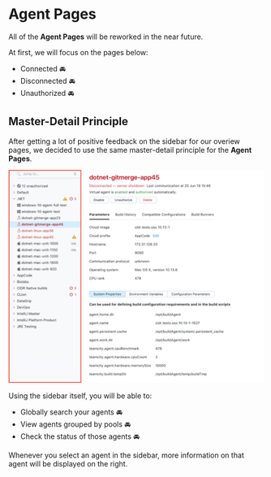 # Agent Pages
All of the __Agent Pages__ will be reworked in the near future. 

At first, we will focus on the pages below: 
* Connected :oncoming_automobile:
* Disconnected :oncoming_automobile:
* Unauthorized :oncoming_automobile:

## Master-Detail Principle 
After getting a lot of positive feedback on the sidebar for our overiew pages, 
we decided to use the same master-detail principle for the __Agent Pages__.

<img src="Images/agent_page.png">

Using the sidebar itself, you will be able to:
* Globally search your agents :oncoming_automobile:
* View agents grouped by pools :oncoming_automobile:
* Check the status of those agents :oncoming_automobile:

Whenever you select an agent in the sidebar, more information on that agent will 
be displayed on the right. 
